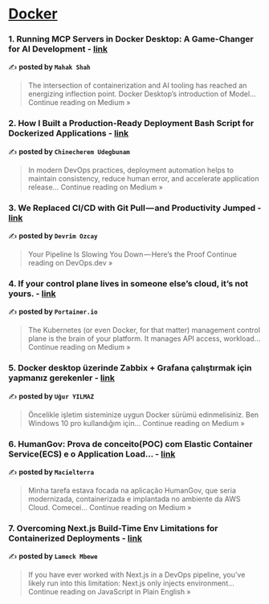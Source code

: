 
<h1><a href=https://medium.com/tag/docker/recommended target="_blank" rel="noopener noreferrer">Docker</a></h1>
<h3>1. Running MCP Servers in Docker Desktop: A Game-Changer for AI Development - <a href="https://medium.com/@smahak59/running-mcp-servers-in-docker-desktop-a-game-changer-for-ai-development-7c75fe939fc8?source=rss------docker-5" target="_blank" rel="noopener noreferrer">link</a></h3>

✍️ **posted by `Mahak Shah`**

<blockquote>The intersection of containerization and AI tooling has reached an energizing inflection point. Docker Desktop’s introduction of Model…
Continue reading on Medium »</blockquote>

<h3>2. How I Built a Production-Ready Deployment Bash Script for Dockerized Applications - <a href="https://medium.com/@ChinecheremU/how-i-built-a-production-ready-deployment-script-for-dockerized-applications-7620f691380d?source=rss------docker-5" target="_blank" rel="noopener noreferrer">link</a></h3>

✍️ **posted by `Chinecherem Udegbunam`**

<blockquote>In modern DevOps practices, deployment automation helps to maintain consistency, reduce human error, and accelerate application release…
Continue reading on Medium »</blockquote>

<h3>3. We Replaced CI/CD with Git Pull — and Productivity Jumped - <a href="https://blog.devops.dev/we-replaced-ci-cd-with-git-pull-and-productivity-jumped-4369cf5cad3a?source=rss------docker-5" target="_blank" rel="noopener noreferrer">link</a></h3>

✍️ **posted by `Devrim Ozcay`**

<blockquote>Your Pipeline Is Slowing You Down — Here’s the Proof
Continue reading on DevOps.dev »</blockquote>

<h3>4. If your control plane lives in someone else’s cloud, it’s not yours. - <a href="https://medium.com/@portainerio/if-your-control-plane-lives-in-someone-elses-cloud-it-s-not-yours-8330aa7d3b77?source=rss------docker-5" target="_blank" rel="noopener noreferrer">link</a></h3>

✍️ **posted by `Portainer.io`**

<blockquote>The Kubernetes (or even Docker, for that matter) management control plane is the brain of your platform. It manages API access, workload…
Continue reading on Medium »</blockquote>

<h3>5. Docker desktop üzerinde Zabbix + Grafana çalıştırmak için yapmanız gerekenler - <a href="https://medium.com/@ugurylm/docker-desktop-%C3%BCzerinde-zabbix-grafana-%C3%A7al%C4%B1%C5%9Ft%C4%B1rmak-i%C3%A7in-yapman%C4%B1z-gerekenler-dd819a54ec26?source=rss------docker-5" target="_blank" rel="noopener noreferrer">link</a></h3>

✍️ **posted by `Uğur YILMAZ`**

<blockquote>Öncelikle işletim sisteminize uygun Docker sürümü edinmelisiniz. Ben Windows 10 pro kullandığım için…
Continue reading on Medium »</blockquote>

<h3>6. HumanGov: Prova de conceito(POC) com Elastic Container Service(ECS) e o Application Load… - <a href="https://medium.com/@macielterra/humangov-prova-de-conceito-poc-com-elastic-container-service-ecs-e-o-application-load-880ca4c7e2d0?source=rss------docker-5" target="_blank" rel="noopener noreferrer">link</a></h3>

✍️ **posted by `Macielterra`**

<blockquote>Minha tarefa estava focada na aplicação HumanGov, que seria modernizada, containerizada e implantada no ambiente da AWS Cloud. Comecei…
Continue reading on Medium »</blockquote>

<h3>7. Overcoming Next.js Build-Time Env Limitations for Containerized Deployments - <a href="https://javascript.plainenglish.io/overcoming-next-js-build-time-env-limitations-for-containerized-deployments-89e7e4280576?source=rss------docker-5" target="_blank" rel="noopener noreferrer">link</a></h3>

✍️ **posted by `Lameck Mbewe`**

<blockquote>If you have ever worked with Next.js in a DevOps pipeline, you’ve likely run into this limitation: Next.js only injects environment…
Continue reading on JavaScript in Plain English »</blockquote>

